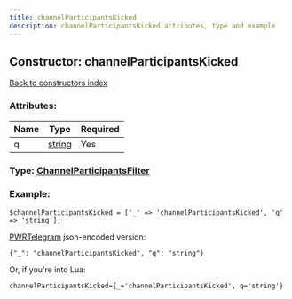 ```yaml
---
title: channelParticipantsKicked
description: channelParticipantsKicked attributes, type and example
---
```

## Constructor: channelParticipantsKicked  
[Back to constructors index](index.md)



### Attributes:

| Name     |    Type       | Required |
|----------|---------------|----------|
|q|[string](../types/string.md) | Yes|



### Type: [ChannelParticipantsFilter](../types/ChannelParticipantsFilter.md)


### Example:

```
$channelParticipantsKicked = ['_' => 'channelParticipantsKicked', 'q' => 'string'];
```  

[PWRTelegram](https://pwrtelegram.xyz) json-encoded version:

```
{"_": "channelParticipantsKicked", "q": "string"}
```


Or, if you're into Lua:  


```
channelParticipantsKicked={_='channelParticipantsKicked', q='string'}

```


